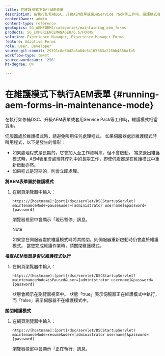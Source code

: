 ```yaml
---
title: 在維護模式下執行AEM表單
description: 在執行如修補DSC、升級AEM表單或套用Service Pack等工作時，維護模式相當實用。 進一步瞭解如何在維護模式中執行AEM表單。
contentOwner: admin
content-type: reference
geptopics: SG_AEMFORMS/categories/maintaining_aem_forms
products: SG_EXPERIENCEMANAGER/6.5/FORMS
solution: Experience Manager, Experience Manager Forms
feature: Adaptive Forms
role: User, Developer
source-git-commit: 29391c8e3042a8a04c64165663a228bb4886afb5
workflow-type: tm+mt
source-wordcount: '256'
ht-degree: 0%

---
```


# 在維護模式下執行AEM表單 {#running-aem-forms-in-maintenance-mode}

在執行如修補DSC、升級AEM表單或套用Service Pack等工作時，維護模式相當實用。

伺服器處於維護模式時，請避免叫用任何處理程式。 如果伺服器處於維護模式時叫用程式，以下是發生的情形：

* 如果處理程式是長期的，它會加入至工作資料庫，但不會啟動。 當您退出維護模式時，AEM表單會處理其佇列中的長期工作，即使伺服器是在維護模式中重新啟動亦然。
* 如果程式是短期的，則會立即處理。

**將AEM表單置於維護模式**

1. 在網頁瀏覽器中輸入：

   `https://[hostname]:[port]/dsc/servlet/DSCStartupServlet?maintenanceMode=pause&user=[administrator username]&password=[password]`

   瀏覽器視窗中會顯示「現已暫停」訊息。

   >[!NOTE]
   >
   >如果您在伺服器處於維護模式時將其關閉，則伺服器重新啟動時仍會處於維護模式。 當您完成維護作業時，請關閉維護模式。

**檢查AEM表單是否以維護模式執行**

1. 在網頁瀏覽器中輸入：

   `https://[hostname]:[port]/dsc/servlet/DSCStartupServlet?maintenanceMode=isPaused&user=[administrator username]&password=[password]`

   狀態會顯示在瀏覽器視窗中。 狀態「true」表示伺服器正在維護模式中執行，而「false」表示伺服器不在維護模式中。

**關閉維護模式**

1. 在網頁瀏覽器中輸入：

   `https://[hostname]:[port]/dsc/servlet/DSCStartupServlet?maintenanceMode=resume&user=[administrator username]&password=[password]`

   瀏覽器視窗中會顯示「正在執行」訊息。
